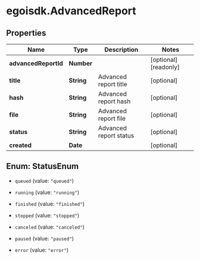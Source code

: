 # egoisdk.AdvancedReport

## Properties

Name | Type | Description | Notes
------------ | ------------- | ------------- | -------------
**advancedReportId** | **Number** |  | [optional] [readonly] 
**title** | **String** | Advanced report title | [optional] 
**hash** | **String** | Advanced report hash | [optional] 
**file** | **String** | Advanced report file | [optional] 
**status** | **String** | Advanced report status | [optional] 
**created** | **Date** |  | [optional] 



## Enum: StatusEnum


* `queued` (value: `"queued"`)

* `running` (value: `"running"`)

* `finished` (value: `"finished"`)

* `stopped` (value: `"stopped"`)

* `canceled` (value: `"canceled"`)

* `paused` (value: `"paused"`)

* `error` (value: `"error"`)




